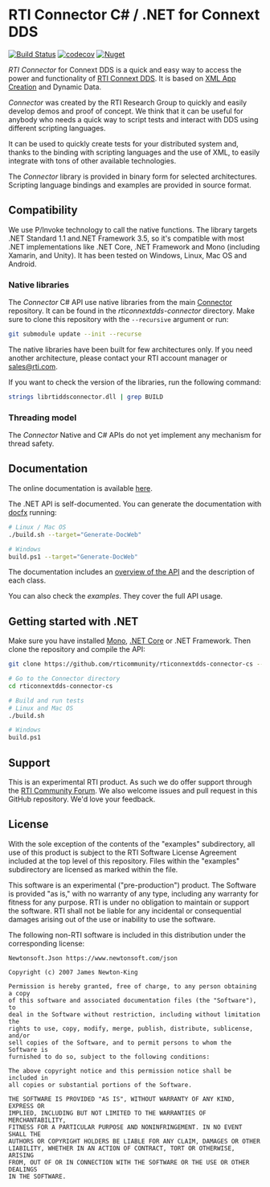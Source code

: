 # RTI Connector C# / .NET for Connext DDS

[![Build Status](https://www.travis-ci.org/rticommunity/rticonnextdds-connector-cs.svg?branch=master)](https://www.travis-ci.org/rticommunity/rticonnextdds-connector-cs)
[![codecov](https://codecov.io/gh/rticommunity/rticonnextdds-connector-cs/branch/master/graph/badge.svg)](https://codecov.io/gh/rticommunity/rticonnextdds-connector-cs)
[![Nuget](https://img.shields.io/nuget/v/RTI.Connext.Connector.svg)](https://www.nuget.org/packages/RTI.Connext.Connector)

*RTI Connector* for Connext DDS is a quick and easy way to access the power and
functionality of [RTI Connext DDS](http://www.rti.com/products/index.html).
It is based on [XML App Creation](https://community.rti.com/static/documentation/connext-dds/5.3.1/doc/manuals/connext_dds/xml_application_creation/RTI_ConnextDDS_CoreLibraries_XML_AppCreation_GettingStarted.pdf)
and Dynamic Data.

*Connector* was created by the RTI Research Group to quickly and easily develop
demos and proof of concept. We think that it can be useful for anybody who needs
a quick way to script tests and interact with DDS using different scripting
languages.

It can be used to quickly create tests for your distributed system and, thanks
to the binding with scripting languages and the use of XML, to easily integrate
with tons of other available technologies.

The *Connector* library is provided in binary form for selected architectures.
Scripting language bindings and examples are provided in source format.

## Compatibility

We use P/Invoke technology to call the native functions. The library targets
.NET Standard 1.1 and.NET Framework 3.5, so it's compatible with most .NET
implementations like .NET Core, .NET Framework and Mono (including Xamarin,
and Unity). It has been tested on Windows, Linux, Mac OS and Android.

### Native libraries

The *Connector* C# API use native libraries from the main
[Connector](https://github.com/rticommunity/rticonnextdds-connector) repository.
It can be found in the _rticonnextdds-connector_ directory.
Make sure to clone this repository with the `--recursive` argument or run:

```bash
git submodule update --init --recurse
```

The native libraries have been built for few architectures only.
If you need another architecture, please contact your RTI account manager or
sales@rti.com.

If you want to check the version of the libraries, run the following command:

``` bash
strings librtiddsconnector.dll | grep BUILD
```

### Threading model

The *Connector* Native and C# APIs do not yet implement any mechanism
for thread safety.

## Documentation

The online documentation is available
[here](https://rticommunity.github.io/rticonnextdds-connector-cs).

The .NET API is self-documented. You can generate the documentation with
[docfx](https://dotnet.github.io/docfx) running:

```bash
# Linux / Mac OS
./build.sh --target="Generate-DocWeb"

# Windows
build.ps1 --target="Generate-DocWeb"
```

The documentation includes an [overview of the API](xref:api_overview) and
the description of each class.

You can also check the _examples_. They cover the full API usage.

## Getting started with .NET

Make sure you have installed [Mono](http://www.mono-project.com/download/),
[.NET Core](https://www.microsoft.com/net/core) or .NET Framework.
Then clone the repository and compile the API:

```bash
git clone https://github.com/rticommunity/rticonnextdds-connector-cs --recursive

# Go to the Connector directory
cd rticonnextdds-connector-cs

# Build and run tests
# Linux and Mac OS
./build.sh

# Windows
build.ps1
```

## Support

This is an experimental RTI product. As such we do offer support through the
[RTI Community Forum](https://community.rti.com/forums/technical-questions).
We also welcome issues and pull request in this GitHub repository.
We'd love your feedback.

## License

With the sole exception of the contents of the "examples" subdirectory,
all use of this product is subject to the RTI Software License Agreement
included at the top level of this repository. Files within the "examples"
subdirectory are licensed as marked within the file.

This software is an experimental ("pre-production") product. The Software is
provided "as is," with no warranty of any type, including any warranty for
fitness for any purpose. RTI is under no obligation to maintain or support the
software. RTI shall not be liable for any incidental or consequential damages
arising out of the use or inability to use the software.

The following non-RTI software is included in this distribution under the
corresponding license:

    Newtonsoft.Json https://www.newtonsoft.com/json

    Copyright (c) 2007 James Newton-King

    Permission is hereby granted, free of charge, to any person obtaining a copy
    of this software and associated documentation files (the "Software"), to
    deal in the Software without restriction, including without limitation the
    rights to use, copy, modify, merge, publish, distribute, sublicense, and/or
    sell copies of the Software, and to permit persons to whom the Software is
    furnished to do so, subject to the following conditions:

    The above copyright notice and this permission notice shall be included in
    all copies or substantial portions of the Software.

    THE SOFTWARE IS PROVIDED "AS IS", WITHOUT WARRANTY OF ANY KIND, EXPRESS OR
    IMPLIED, INCLUDING BUT NOT LIMITED TO THE WARRANTIES OF MERCHANTABILITY,
    FITNESS FOR A PARTICULAR PURPOSE AND NONINFRINGEMENT. IN NO EVENT SHALL THE
    AUTHORS OR COPYRIGHT HOLDERS BE LIABLE FOR ANY CLAIM, DAMAGES OR OTHER
    LIABILITY, WHETHER IN AN ACTION OF CONTRACT, TORT OR OTHERWISE, ARISING
    FROM, OUT OF OR IN CONNECTION WITH THE SOFTWARE OR THE USE OR OTHER DEALINGS
    IN THE SOFTWARE.
